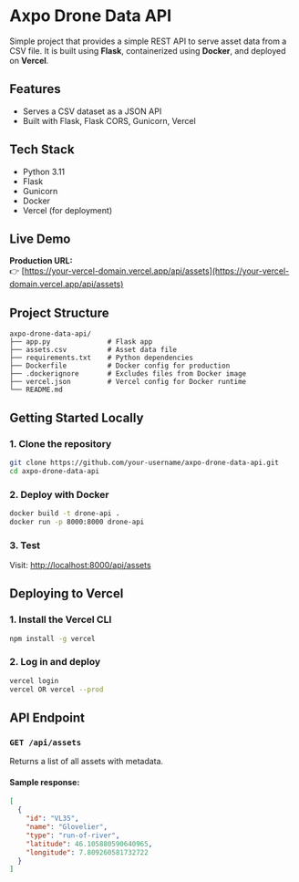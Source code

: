 
# Axpo Drone Data API

Simple project that provides a simple REST API to serve asset data from a CSV file. It is built using **Flask**, containerized using **Docker**, and deployed on **Vercel**.


## Features

- Serves a CSV dataset as a JSON API
- Built with Flask, Flask CORS, Gunicorn, Vercel

## Tech Stack

- Python 3.11
- Flask
- Gunicorn
- Docker
- Vercel (for deployment)


## Live Demo

**Production URL:**  
👉 [https://your-vercel-domain.vercel.app/api/assets](https://your-vercel-domain.vercel.app/api/assets)


## Project Structure

```
axpo-drone-data-api/
├── app.py              # Flask app
├── assets.csv          # Asset data file
├── requirements.txt    # Python dependencies
├── Dockerfile          # Docker config for production
├── .dockerignore       # Excludes files from Docker image
├── vercel.json         # Vercel config for Docker runtime
└── README.md
```


## Getting Started Locally

### 1. Clone the repository

```bash
git clone https://github.com/your-username/axpo-drone-data-api.git
cd axpo-drone-data-api
```

### 2. Deploy with Docker

```bash
docker build -t drone-api .
docker run -p 8000:8000 drone-api
```

### 3. Test

Visit: [http://localhost:8000/api/assets](http://localhost:8000/api/assets)


## Deploying to Vercel

### 1. Install the Vercel CLI

```bash
npm install -g vercel
```

### 2. Log in and deploy

```bash
vercel login
vercel OR vercel --prod
```


## API Endpoint

### `GET /api/assets`

Returns a list of all assets with metadata.

#### Sample response:

```json
[
  {
    "id": "VL35",
    "name": "Glovelier",
    "type": "run-of-river",
    "latitude": 46.105880590640965,
    "longitude": 7.809260581732722
  }
]
```

